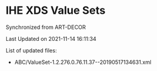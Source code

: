 # IHE XDS Value Sets

Synchronized from ART-DECOR

Last Updated on 2021-11-14 16:11:34

List of updated files:
* ABC/ValueSet-1.2.276.0.76.11.37--20190517134631.xml
